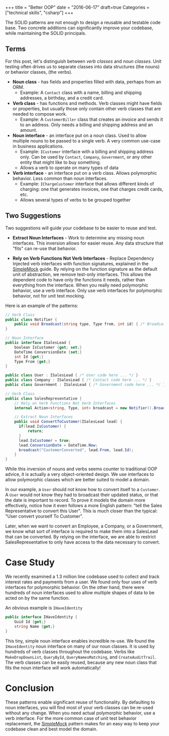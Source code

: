+++
title = "Better OOP"
date = "2016-06-17"
draft=true
Categories = ["technical skills", "csharp"]
+++

The SOLID patterns are not enough to design a reusable and testable code base.
Two concrete additions can significantly improve your codebase, while
maintaining the SOLID principals.

## Terms

For this post, let's distinguish between _verb classes_ and _noun classes_. Unit
testing often drives us to separate classes into data structures (the nouns) or
behavior classes, (the verbs).

* **Noun class** - has fields and properties filled with data, perhaps from an ORM.
  * Example: A ```Contact``` class with a name, billing and shipping addresses,
    a birthday, and a credit card.
* **Verb class** - has functions and methods. Verb classes might have fields or
  properties, but usually those only contain other verb classes that are
  needed to compose work.
  * Example: A ```CustomerBiller``` class that creates an invoice and sends it
    to an address. Only needs a billing and shipping address and an amount.
* **Noun interface** - an interface put on a noun class. Used to allow multiple
  nouns to be passed to a single verb. A very common use-case in business
  applications.
  * Example: ```ICustomer``` interface with a billing and shipping address
    only. Can be used by ```Contact```, ```Company```, ```Government```,
    or any other entity that might like to buy something.
  * Allows a verb to operate on many types of data
* **Verb interface** - an interface put on a verb class. Allows polymorphic
  behavior. Less common than noun interfaces.
  * Example: ```IChargeCustomer``` interface that allows different kinds of
    charging: one that generates invoices, one that charges credit cards, etc.
  * Allows several types of verbs to be grouped together

## Two Suggestions

Two suggestions will guide your codebase to be easier to reuse and test.

* **Extract Noun Interfaces** - Work to determine any missing noun interfaces.
  This inversion allows for easier reuse. Any data structure that "fits" can
  re-use that behavior. 
- **Rely on Verb Functions Not Verb Interfaces** - Replace Dependency
  Injected verb interfaces with function signatures, explained in the
  [SimpleMock](/simplemock-unit-test-mocking/)
  guide. By relying on the function signature as the default unit of
  abstraction, we remove test-only interfaces. This allows the dependent code to
  have only the functions it needs, rather than everything from the interface.
  When you really need polymorphic behavior, use a verb interface. Only use
  verb interfaces for polymorphic behavior, not for unit test mocking.

Here is an example of the patterns:

``` csharp
// Verb Class
public class Notifier {
    public void Broadcast(string type, Type from, int id) { /* Broadcast code here ...*/ }
}

// Noun Interface
public interface ISalesLead {
    boolean IsCustomer {get; set;}
    DateTime ConversionDate {set;}
    int Id {get;}
    Type From {get;}
}

public class User : ISalesLead { /* User code here ... */ }
public class Company : ISalesLead { /* Contact code here ... */ }
public class Government : ISalesLead { /* Government code here ... */ }

// Verb Class
public class SalesRepresentative {
    // Rely on Verb Functions Not Verb Interfaces
    internal Action<string, Type, int> broadcast = new Notifier().Broadcast;

    // Extract Noun Interfaces
    public void ConvertToCustomer(ISalesLead lead) {
      if(lead.IsCustomer) {
          return;
      }
      lead.IsCustomer = true;
      lead.ConversionDate = DateTime.Now;
      broadcast("CustomerConverted", lead.From, lead.Id);
    }
}
```

While this inversion of nouns and verbs seems counter to traditional OOP advice,
it is actually a very object-oriented design. We use interfaces to allow
polymorphic classes which are better suited to model a domain.

In our example, a ```User``` should not know how to convert itself to a
```Customer```. A ```User``` would not know they had to broadcast their updated
status, or that the date is important to record. To prove it models the domain
more effectively, notice how it even follows a more English pattern: "tell the
Sales Representative to convert this User". This is much closer than the
typical: "User convert yourself To Customer".

Later, when we want to convert an Employee, a Company, or a Government, we know
what sort of interface is required to make them into a SalesLead that can be
converted. By relying on the interface, we are able to restrict
SalesRepresentative to only have access to the data necessary to convert.

# Case Study

We recently examined a 1.3 million line codebase used to collect and track
interest rates and payments from a user. We found only four uses of verb
interfaces for polymorphic behavior. On the other hand, there were hundreds of
noun interfaces used to allow multiple shapes of data to be acted on by the
same function.

An obvious example is ```IHaveIdentity```

``` csharp
public interface IHaveIdentity {
    Guid Id {get;}
    string Name {get;}
}
```

This tiny, simple noun interface enables incredible re-use. We found the
```IHaveIdentity``` noun interface on many of our noun classes. It is used
by hundreds of verb classes throughout the codebase. Verbs like
```MakeDropDownList```, ```QueryById```, ```QueryNamesMatching```, and
```CreateAuditTrail```. The verb classes can be easily reused, because any new
noun class that fits the noun interface will work automatically!

# Conclusion 

These patterns enable significant reuse of functionality. By defaulting to noun
interfaces, you will find most of your verb classes can be re-used without any
change. When you need actual polymorphic behavior, use a verb interface. For the
more common case of unit test behavior replacement, the
[SimpleMock](/simplemock-unit-test-mocking/) pattern makes for an easy way to
keep your codebase clean and best model the domain.
